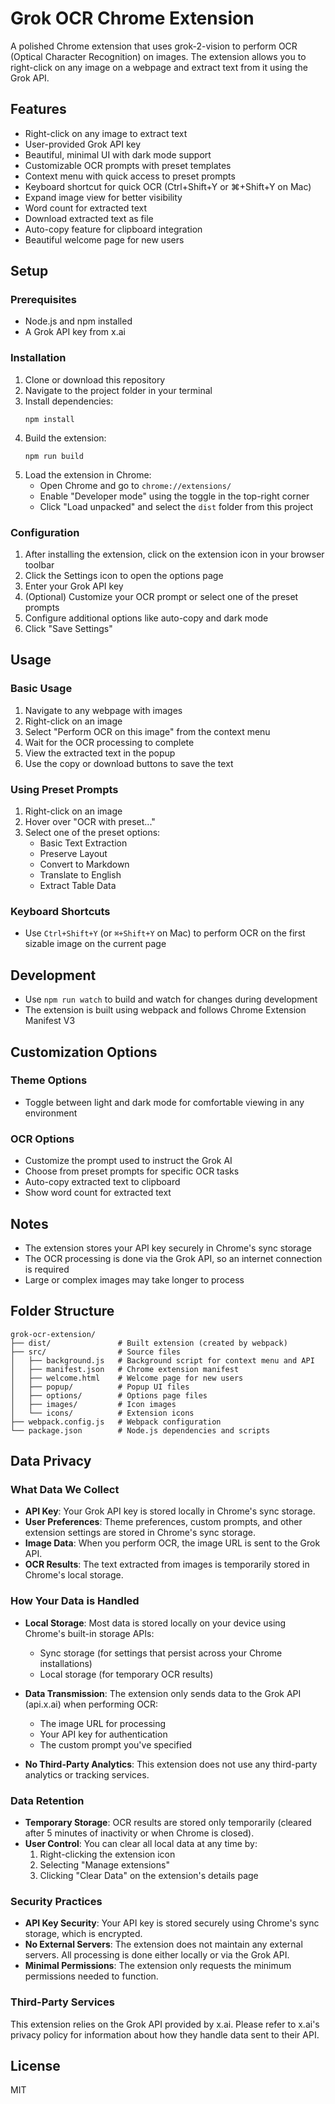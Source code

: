 # Grok OCR Chrome Extension

A polished Chrome extension that uses grok-2-vision to perform OCR (Optical Character Recognition) on images. The extension allows you to right-click on any image on a webpage and extract text from it using the Grok API.

## Features

- Right-click on any image to extract text
- User-provided Grok API key
- Beautiful, minimal UI with dark mode support
- Customizable OCR prompts with preset templates
- Context menu with quick access to preset prompts
- Keyboard shortcut for quick OCR (Ctrl+Shift+Y or ⌘+Shift+Y on Mac)
- Expand image view for better visibility
- Word count for extracted text
- Download extracted text as file
- Auto-copy feature for clipboard integration
- Beautiful welcome page for new users

## Setup

### Prerequisites

- Node.js and npm installed
- A Grok API key from x.ai

### Installation

1. Clone or download this repository
2. Navigate to the project folder in your terminal
3. Install dependencies:
   ```
   npm install
   ```
4. Build the extension:
   ```
   npm run build
   ```
5. Load the extension in Chrome:
   - Open Chrome and go to `chrome://extensions/`
   - Enable "Developer mode" using the toggle in the top-right corner
   - Click "Load unpacked" and select the `dist` folder from this project

### Configuration

1. After installing the extension, click on the extension icon in your browser toolbar
2. Click the Settings icon to open the options page
3. Enter your Grok API key
4. (Optional) Customize your OCR prompt or select one of the preset prompts
5. Configure additional options like auto-copy and dark mode
6. Click "Save Settings"

## Usage

### Basic Usage

1. Navigate to any webpage with images
2. Right-click on an image
3. Select "Perform OCR on this image" from the context menu
4. Wait for the OCR processing to complete
5. View the extracted text in the popup
6. Use the copy or download buttons to save the text

### Using Preset Prompts

1. Right-click on an image
2. Hover over "OCR with preset..."
3. Select one of the preset options:
   - Basic Text Extraction
   - Preserve Layout
   - Convert to Markdown
   - Translate to English
   - Extract Table Data

### Keyboard Shortcuts

- Use `Ctrl+Shift+Y` (or `⌘+Shift+Y` on Mac) to perform OCR on the first sizable image on the current page

## Development

- Use `npm run watch` to build and watch for changes during development
- The extension is built using webpack and follows Chrome Extension Manifest V3

## Customization Options

### Theme Options
- Toggle between light and dark mode for comfortable viewing in any environment

### OCR Options
- Customize the prompt used to instruct the Grok AI
- Choose from preset prompts for specific OCR tasks
- Auto-copy extracted text to clipboard
- Show word count for extracted text

## Notes

- The extension stores your API key securely in Chrome's sync storage
- The OCR processing is done via the Grok API, so an internet connection is required
- Large or complex images may take longer to process

## Folder Structure

```
grok-ocr-extension/
├── dist/               # Built extension (created by webpack)
├── src/                # Source files
│   ├── background.js   # Background script for context menu and API
│   ├── manifest.json   # Chrome extension manifest
│   ├── welcome.html    # Welcome page for new users
│   ├── popup/          # Popup UI files
│   ├── options/        # Options page files
│   ├── images/         # Icon images
│   └── icons/          # Extension icons
├── webpack.config.js   # Webpack configuration
└── package.json        # Node.js dependencies and scripts
```

## Data Privacy

### What Data We Collect

- **API Key**: Your Grok API key is stored locally in Chrome's sync storage.
- **User Preferences**: Theme preferences, custom prompts, and other extension settings are stored in Chrome's sync storage.
- **Image Data**: When you perform OCR, the image URL is sent to the Grok API.
- **OCR Results**: The text extracted from images is temporarily stored in Chrome's local storage.

### How Your Data is Handled

- **Local Storage**: Most data is stored locally on your device using Chrome's built-in storage APIs:
  - Sync storage (for settings that persist across your Chrome installations)
  - Local storage (for temporary OCR results)
  
- **Data Transmission**: The extension only sends data to the Grok API (api.x.ai) when performing OCR:
  - The image URL for processing
  - Your API key for authentication
  - The custom prompt you've specified

- **No Third-Party Analytics**: This extension does not use any third-party analytics or tracking services.

### Data Retention

- **Temporary Storage**: OCR results are stored only temporarily (cleared after 5 minutes of inactivity or when Chrome is closed).
- **User Control**: You can clear all local data at any time by:
  1. Right-clicking the extension icon
  2. Selecting "Manage extensions"
  3. Clicking "Clear Data" on the extension's details page

### Security Practices

- **API Key Security**: Your API key is stored securely using Chrome's sync storage, which is encrypted.
- **No External Servers**: The extension does not maintain any external servers. All processing is done either locally or via the Grok API.
- **Minimal Permissions**: The extension only requests the minimum permissions needed to function.

### Third-Party Services

This extension relies on the Grok API provided by x.ai. Please refer to x.ai's privacy policy for information about how they handle data sent to their API.

## License

MIT
